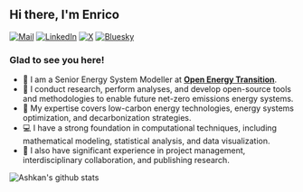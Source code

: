 ## Hi there, I'm Enrico <img src="https://media.giphy.com/media/hvRJCLFzcasrR4ia7z/giphy.gif" width="12px">

[![Mail](https://img.shields.io/badge/Gmail-D14836?logo=gmail&logoColor=white)](mailto:enrico.antonini@openenergytransition.org)
[![LinkedIn](https://custom-icon-badges.demolab.com/badge/LinkedIn-0A66C2?logo=linkedin-white&logoColor=fff)](https://www.linkedin.com/in/enricoantonini/)
[![X](https://img.shields.io/badge/X-%23000000.svg?logo=X&logoColor=white)](https://x.com/Enrico_Antonini)
[![Bluesky](https://img.shields.io/badge/Bluesky-0285FF?logo=bluesky&logoColor=fff)](https://bsky.app/profile/enricoantonini.com)

### Glad to see you here! 

- 📖 I am a Senior Energy System Modeller at [**Open Energy Transition**](https://openenergytransition.org/).
- 🌱 I conduct research, perform analyses, and develop open-source tools and methodologies to enable future net-zero emissions energy systems.
- 🎒 My expertise covers low-carbon energy technologies, energy systems optimization, and decarbonization strategies.
- 💻 I have a strong foundation in computational techniques, including mathematical modeling, statistical analysis, and data visualization.
- 🔬 I also have significant experience in project management, interdisciplinary collaboration, and publishing research.

![Ashkan's github stats](https://github-readme-stats.vercel.app/api?username=eantonini&show_icons=true&theme=default)

<!--
**eantonini/eantonini** is a ✨ _special_ ✨ repository because its `README.md` (this file) appears on your GitHub profile.

Here are some ideas to get you started:

- 🔭 I’m currently working on ...
- 🌱 I’m currently learning ...
- 👯 I’m looking to collaborate on ...
- 🤔 I’m looking for help with ...
- 💬 Ask me about ...
- 📫 How to reach me: ...
- 😄 Pronouns: ...
- ⚡ Fun fact: ...
-->
